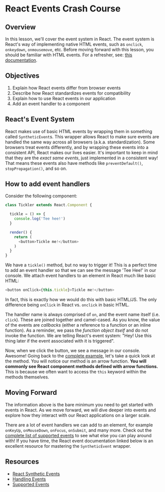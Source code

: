 # React Events Crash Course

## Overview

In this lesson, we'll cover the event system in React. The event system is
React's way of implementing native HTML events, such as `onclick`, `onkeydown`,
`onmousemove`, etc. Before moving forward with this lesson, you should be
familiar with HTML events. For a refresher, see: [this
documentation][html-events]. 


## Objectives

1. Explain how React events differ from browser events
2. Describe how React standardizes events for compatibility
3. Explain how to use React events in our application
4. Add an event handler to a component


## React's Event System

React makes use of basic HTML events by wrapping them in something called
`SyntheticEvent`s. This wrapper allows React to make sure events are handled the
same way across all browsers (a.k.a. standardization). Some browsers treat
events differently, and by wrapping these events into a consistent API, React
makes our lives easier. It's important to keep in mind that they are the _exact
same events_, just implemented in a consistent way! That means these events also
have methods like `preventDefault()`, `stopPropagation()`, and so on.


## How to add event handlers

Consider the following component:

```js
class Tickler extends React.Component {

  tickle = () => {
    console.log('Tee hee!')
  }

  render() {
    return (
      <button>Tickle me!</button>
    )
  }
}
```

We have a `tickle()` method, but no way to trigger it! This is a perfect time to
add an event handler so that we can see the message 'Tee Hee!' in our console.
We attach event handlers to an element in React much like basic HTML:

```js
<button onClick={this.tickle}>Tickle me!</button>
```

In fact, this is exactly how we would do this with basic HTML/JS. The only
difference being `onClick` in React vs. `onclick` in basic HTML.

The handler name is always comprised of `on`, and the event name itself (i.e.
`click`). These are joined together and camel-cased. As you know, the value of
the events are _callbacks_ (either a reference to a function or an inline
function). As a reminder, we pass the _function object itself_ and do not invoke
the function. We are telling React's event system: "Hey! Use this thing later if
the event associated with it is triggered".

Now, when we click the button, we see a message in our console. Awesome! Going
back to the [complete example](#tickler-example), let's take a quick look at the
method. You will notice our method is an arrow function. **You will commonly see
React component methods defined with arrow functions.** This is because we often
want to access the `this` keyword within the methods themselves. 


## Moving Forward

The information above is the bare minimum you need to get started with events in
React. As we move forward, we will dive deeper into events and explore how they
interact with our React applications on a larger scale.

There are a lot of event handlers we can add to an element, for example
`onKeyUp`, `onMouseDown`, `onFocus`, `onSubmit`, and many more. Check out the
[complete list of supported events][react-events] to see what else you can play
around with! If you have time, the React event documentation linked below is an excellent resource for mastering the `SyntheticEvent` wrapper.


## Resources
- [React Synthetic Events](https://reactjs.org/docs/events.html)
- [Handling Events](https://reactjs.org/docs/handling-events.html)
- [Supported Events](https://reactjs.org/docs/events.html#supported-events)


[html-events]: https://www.w3schools.com/js/js_events.asp
[react-events]: https://reactjs.org/docs/events.html#supported-events
